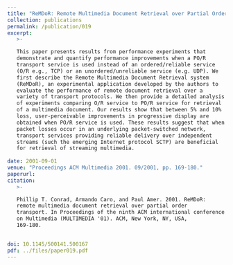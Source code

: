```yaml
---
title: "ReMDoR: Remote Multimedia Document Retrieval over Partial Order Transport."
collection: publications
permalink: /publication/019
excerpt:
   >-   

   This paper presents results from performance experiments that
   demonstrate and quantify performance improvements when a PO/R
   transport service is used instead of an ordered/reliable service
   (O/R e.g., TCP) or an unordered/unreliable service (e.g. UDP). We
   first describe the Remote Multimedia Document Retrieval system
   (ReMDoR), an experimental application developed by the authors to
   evaluate the performance of remote document retrieval over a
   variety of transport protocols. We then provide a detailed analysis
   of experiments comparing O/R service to PO/R service for retrieval
   of a multimedia document. Our results show that between 5% and 10%
   loss, user-perceivable improvements in progressive display are
   obtained when PO/R service is used. These results suggest that when
   packet losses occur in an underlying packet-switched network,
   transport services providing reliable delivery over independent
   streams (such the emerging Internet protocol SCTP) are beneficial
   for retrieval of streaming multimedia.
   
date: 2001-09-01
venue: "Proceedings ACM Multimedia 2001. 09/2001, pp. 169-180."
paperurl: 
citation:
   >-

   Phillip T. Conrad, Armando Caro, and Paul Amer. 2001. ReMDoR:
   remote multimedia document retrieval over partial order
   transport. In Proceedings of the ninth ACM international conference
   on Multimedia (MULTIMEDIA '01). ACM, New York, NY, USA,
   169-180. 
   

doi: 10.1145/500141.500167
pdf: ../files/paper019.pdf
---
```


